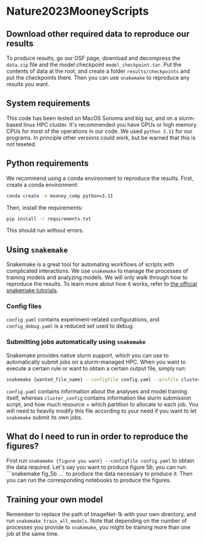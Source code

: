 # Nature2023MooneyScripts
## Download other required data to reproduce our results
To produce results, go our OSF page, download and decompress the `data.zip` file and the model checkpoint `model_checkpoint.tar`. Put the contents of data at the root, and create a folder `results/checkpoints` and put the checkpoints there. Then you can use `snakemake` to reproduce any results you want.

## System requirements
This code has been tested on MacOS Sonoma and big sur, and on a slurm-based linux HPC cluster. It's recommended you have GPUs or high memory CPUs for most of the operations in our code. We used `python 3.11` for our programs. In principle other versions could work, but be warned that this is not teseted.

## Python requirements
We recommend using a conda environment to reproduce the results. First, create a conda environment: 
```bash
conda create -n mooney_comp python=3.11
```

Then, install the requirements:
```bash
pip install -r requirements.txt
```

This should run without errors.

## Using `snakemake`
Snakemake is a great tool for automating workflows of scripts with complicated interactions. We use `snakemake` to manage the processes of training models and analyzing models. We will only walk through how to reproduce the results. To learn more about how it works, refer to [the official snakemake tutorials](https://snakemake.readthedocs.io/en/stable/tutorial/tutorial.html).

### Config files
`config.yaml` contains experiment-related configurations, and `config_debug.yaml` is a reduced set used to debug.

### Submitting jobs automatically using `snakemake`
Snakemake provides native slurm support, which you can use to automatically submit jobs on a slurm-managed HPC. When you want to execute a certain rule or want to obtain a certain output file, simply run:
```bash
snakemake {wanted_file_name} --configfile config.yaml --profile cluster_config
```

`config.yaml` contains information about the analyses and model training itself, whereas `cluster_config` contains information like slurm submission script, and how much resource + which partition to allocate to each job. You will need to heavily modify this file according to your need if you want to let `snakemake` submit its own jobs.

## What do I need to run in order to reproduce the figures?
First run `snakemake {figure you want} --configfile config.yaml` to obtain the data required. Let's say you want to produce figure 5b, you can run: ```snakemake fig_5b ...` to produce the data necessary to produce it. Then you can run the corresponding notebooks to produce the figures.

## Training your own model
Remember to replace the path of ImageNet-1k with your own directory, and run `snakemake train_all_models`. Note that depending on the number of processes you provide to `snakemake`, you might be training more than one job at the same time.